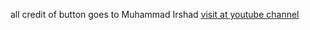 
all credit of button goes to Muhammad Irshad 
<a href="https://www.youtube.com/c/OnlineTutorials4Designers/"> visit at youtube channel </a>
